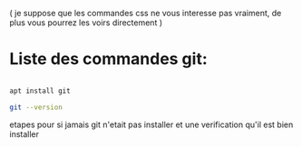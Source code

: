( je suppose que les commandes css ne vous interesse pas vraiment, de
plus vous pourrez les voirs directement )

# Liste des commandes git: #

```bash

apt install git

git --version

```
etapes pour si jamais git n'etait pas installer et une verification 
qu'il est bien installer


